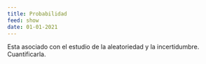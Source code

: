 ```yaml
---
title: Probabilidad
feed: show
date: 01-01-2021
---
```

Esta asociado con el estudio de la aleatoriedad y la incertidumbre. Cuantificarla.
